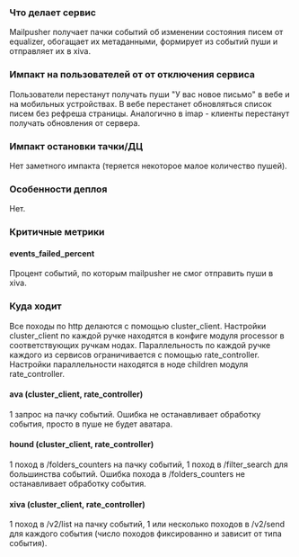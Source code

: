 ### Что делает сервис
Mailpusher получает пачки событий об изменении состояния писем от equalizer, обогащает их метаданными, формирует из событий пуши и отправляет их в xiva.

### Импакт на пользователей от от отключения сервиса
Пользователи перестанут получать пуши "У вас новое письмо" в вебе и на мобильных устройствах. В вебе перестанет обновляться список писем без рефреша страницы. Аналогично в imap - клиенты перестанут получать обновления от сервера.

### Импакт остановки тачки/ДЦ
Нет заметного импакта (теряется некоторое малое количество пушей).

### Особенности деплоя
Нет.

### Критичные метрики
#### events_failed_percent
Процент событий, по которым mailpusher не смог отправить пуши в xiva.

### Куда ходит
Все походы по http делаются с помощью cluster_client.
Настройки cluster_client по каждой ручке находятся в конфиге модуля processor в соответствующих ручкам нодах.
Параллельность по каждой ручке каждого из сервисов ограничивается с помощью rate_controller.
Настройки параллельности находятся в ноде children модуля rate_controller.
#### ava (cluster_client, rate_controller)
1 запрос на пачку событий.
Ошибка не останавливает обработку события, просто в пуше не будет аватара.
#### hound (cluster_client, rate_controller)
1 поход в /folders_counters на пачку событий, 1 поход в /filter_search для большинства событий.
Ошибка похода в /folders_counters не останавливает обработку события.
#### xiva (cluster_client, rate_controller)
1 поход в /v2/list на пачку событий, 1 или несколько походов в /v2/send для каждого события (число походов фиксированно и зависит от типа события).